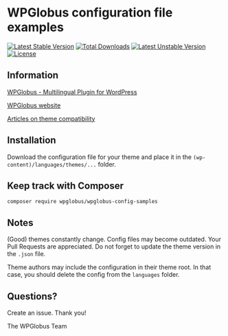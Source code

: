 # WPGlobus configuration file examples

[![Latest Stable Version](https://poser.pugx.org/wpglobus/wpglobus-config-samples/v/stable)](https://packagist.org/packages/wpglobus/wpglobus-config-samples) [![Total Downloads](https://poser.pugx.org/wpglobus/wpglobus-config-samples/downloads)](https://packagist.org/packages/wpglobus/wpglobus-config-samples) [![Latest Unstable Version](https://poser.pugx.org/wpglobus/wpglobus-config-samples/v/unstable)](https://packagist.org/packages/wpglobus/wpglobus-config-samples) [![License](https://poser.pugx.org/wpglobus/wpglobus-config-samples/license)](https://packagist.org/packages/wpglobus/wpglobus-config-samples)

## Information

[WPGlobus - Multilingual Plugin for WordPress](https://wordpress.org/plugins/wpglobus/)

[WPGlobus website](http://www.wpglobus.com/)

[Articles on theme compatibility](http://www.wpglobus.com/documentation/)

## Installation

Download the configuration file for your theme and place it in the `(wp-content)/languages/themes/...` folder.

## Keep track with Composer

`composer require wpglobus/wpglobus-config-samples`

## Notes

(Good) themes constantly change. Config files may become outdated. Your Pull Requests are appreciated. Do not forget to update the theme version in the `.json` file.

Theme authors may include the configuration in their theme root. In that case, you should delete the config from the `languages` folder.

## Questions?

Create an issue. Thank you!

The WPGlobus Team
